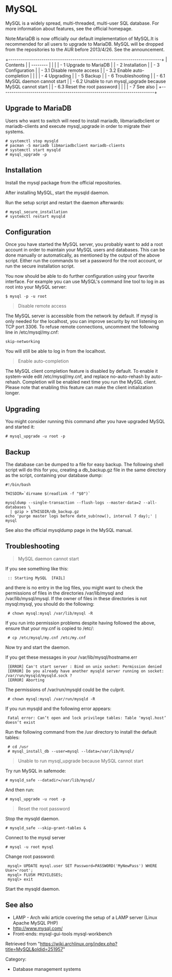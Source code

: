 MySQL
=====

MySQL is a widely spread, multi-threaded, multi-user SQL database. For
more information about features, see the official homepage.

Note:MariaDB is now officially our default implementation of MySQL.It is
recommended for all users to upgrade to MariaDB. MySQL will be dropped
from the repositories to the AUR before 2013/4/26. See the announcement.

+--------------------------------------------------------------------------+
| Contents                                                                 |
| --------                                                                 |
|                                                                          |
| -   1 Upgrade to MariaDB                                                 |
| -   2 Installation                                                       |
| -   3 Configuration                                                      |
|     -   3.1 Disable remote access                                        |
|     -   3.2 Enable auto-completion                                       |
|                                                                          |
| -   4 Upgrading                                                          |
| -   5 Backup                                                             |
| -   6 Troubleshooting                                                    |
|     -   6.1 MySQL daemon cannot start                                    |
|     -   6.2 Unable to run mysql_upgrade because MySQL cannot start       |
|     -   6.3 Reset the root password                                      |
|                                                                          |
| -   7 See also                                                           |
+--------------------------------------------------------------------------+

Upgrade to MariaDB
------------------

Users who want to switch will need to install mariadb, libmariadbclient
or mariadb-clients and execute mysql_upgrade in order to migrate their
systems.

    # systemctl stop mysqld
    # pacman -S mariadb libmariadbclient mariadb-clients
    # systemctl start mysqld
    # mysql_upgrade -p

Installation
------------

Install the mysql package from the official repositories.

After installing MySQL, start the mysqld daemon.

Run the setup script and restart the daemon afterwards:

    # mysql_secure_installation
    # systemctl restart mysqld

Configuration
-------------

Once you have started the MySQL server, you probably want to add a root
account in order to maintain your MySQL users and databases. This can be
done manually or automatically, as mentioned by the output of the above
script. Either run the commands to set a password for the root account,
or run the secure installation script.

You now should be able to do further configuration using your favorite
interface. For example you can use MySQL's command line tool to log in
as root into your MySQL server:

    $ mysql -p -u root

> Disable remote access

The MySQL server is accessible from the network by default. If mysql is
only needed for the localhost, you can improve security by not listening
on TCP port 3306. To refuse remote connections, uncomment the following
line in /etc/mysql/my.cnf:

    skip-networking

You will still be able to log in from the localhost.

> Enable auto-completion

The MySQL client completion feature is disabled by default. To enable it
system-wide edit /etc/mysql/my.cnf, and replace no-auto-rehash by
auto-rehash. Completion will be enabled next time you run the MySQL
client. Please note that enabling this feature can make the client
initialization longer.

Upgrading
---------

You might consider running this command after you have upgraded MySQL
and started it:

    # mysql_upgrade -u root -p

Backup
------

The database can be dumped to a file for easy backup. The following
shell script will do this for you, creating a db_backup.gz file in the
same directory as the script, containing your database dump:

    #!/bin/bash

    THISDIR=`dirname $(readlink -f "$0")`

    mysqldump --single-transaction --flush-logs --master-data=2 --all-databases \
      | gzip > $THISDIR/db_backup.gz
    echo 'purge master logs before date_sub(now(), interval 7 day);' | mysql

See also the official mysqldump page in the MySQL manual.

Troubleshooting
---------------

> MySQL daemon cannot start

If you see something like this:

     :: Starting MySQL  [FAIL]

and there is no entry in the log files, you might want to check the
permissions of files in the directories /var/lib/mysql and
/var/lib/mysql/mysql. If the owner of files in these directories is not
mysql:mysql, you should do the following:

     # chown mysql:mysql /var/lib/mysql -R

If you run into permission problems despite having followed the above,
ensure that your my.cnf is copied to /etc/:

     # cp /etc/mysql/my.cnf /etc/my.cnf

Now try and start the daemon.

If you get these messages in your /var/lib/mysql/hostname.err

     [ERROR] Can't start server : Bind on unix socket: Permission denied
     [ERROR] Do you already have another mysqld server running on socket: /var/run/mysqld/mysqld.sock ?
     [ERROR] Aborting

The permissions of /var/run/mysqld could be the culprit.

     # chown mysql:mysql /var/run/mysqld -R

If you run mysqld and the following error appears:

     Fatal error: Can’t open and lock privilege tables: Table ‘mysql.host’ doesn’t exist

Run the following command from the /usr directory to install the default
tables:

     # cd /usr
     # mysql_install_db --user=mysql --ldata=/var/lib/mysql/

> Unable to run mysql_upgrade because MySQL cannot start

Try run MySQL in safemode:

    # mysqld_safe --datadir=/var/lib/mysql/

And then run:

    # mysql_upgrade -u root -p

> Reset the root password

Stop the mysqld daemon.

    # mysqld_safe --skip-grant-tables &

Connect to the mysql server

    # mysql -u root mysql

Change root password:

     mysql> UPDATE mysql.user SET Password=PASSWORD('MyNewPass') WHERE User='root';
     mysql> FLUSH PRIVILEGES;
     mysql> exit

Start the mysqld daemon.

See also
--------

-   LAMP - Arch wiki article covering the setup of a LAMP server (Linux
    Apache MySQL PHP)
-   http://www.mysql.com/
-   Front-ends: mysql-gui-tools mysql-workbench

Retrieved from
"https://wiki.archlinux.org/index.php?title=MySQL&oldid=251957"

Category:

-   Database management systems
